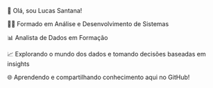 👋 Olá, sou Lucas Santana!

👨‍🎓 Formado em Análise e Desenvolvimento de Sistemas

📊 Analista de Dados em Formação

📈 Explorando o mundo dos dados e tomando decisões baseadas em insights

🌐 Aprendendo e compartilhando conhecimento aqui no GitHub!

